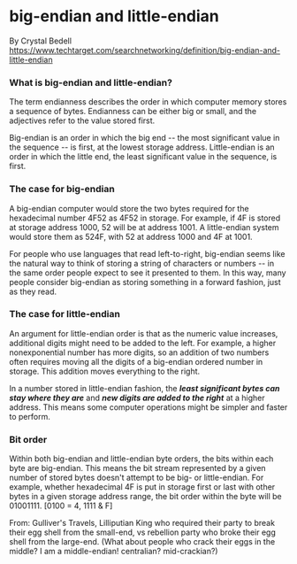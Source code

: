 # big-endian and little-endian  
By Crystal Bedell  
https://www.techtarget.com/searchnetworking/definition/big-endian-and-little-endian  

### What is big-endian and little-endian?   
The term endianness describes the order in which computer memory stores a sequence of bytes. Endianness can be either big or small, and the adjectives refer to the value stored first.

Big-endian is an order in which the big end -- the most significant value in the sequence -- is first, at the lowest storage address. Little-endian is an order in which the little end, the least significant value in the sequence, is first.

### The case for big-endian
A big-endian computer would store the two bytes required for the hexadecimal number 4F52 as 4F52 in storage. For example, if 4F is stored at storage address 1000, 52 will be at address 1001. A little-endian system would store them as 524F, with 52 at address 1000 and 4F at 1001.

For people who use languages that read left-to-right, big-endian seems like the natural way to think of storing a string of characters or numbers -- in the same order people expect to see it presented to them. In this way, many people consider big-endian as storing something in a forward fashion, just as they read.

### The case for little-endian
An argument for little-endian order is that as the numeric value increases, additional digits might need to be added to the left. For example, a higher nonexponential number has more digits, so an addition of two numbers often requires moving all the digits of a big-endian ordered number in storage. This addition moves everything to the right.

In a number stored in little-endian fashion, the ***least significant bytes can stay where they are*** and ***new digits are added to the right*** at a higher address. This means some computer operations might be simpler and faster to perform.

### Bit order
Within both big-endian and little-endian byte orders, the bits within each byte are big-endian. This means the bit stream represented by a given number of stored bytes doesn't attempt to be big- or little-endian. For example, whether hexadecimal 4F is put in storage first or last with other bytes in a given storage address range, the bit order within the byte will be 01001111. [0100 = 4, 1111 & F] 

From: Gulliver's Travels, Lilliputian King who required their party to break their egg shell from the small-end, vs rebellion party who broke their egg shell from the large-end. (What about people who crack their eggs in the middle? I am a middle-endian! centralian? mid-crackian?)

